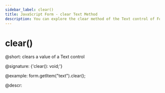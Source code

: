 ```yaml
---
sidebar_label: clear()
title: JavaScript Form - clear Text Method 
description: You can explore the clear method of the Text control of Form in the documentation of the DHTMLX JavaScript UI library. Browse developer guides and API reference, try out code examples and live demos, and download a free 30-day evaluation version of DHTMLX Suite 7.
---
```


# clear()

@short: clears a value of a Text control

@signature: {'clear(): void;'}

@example:
form.getItem("text").clear();

@descr:
